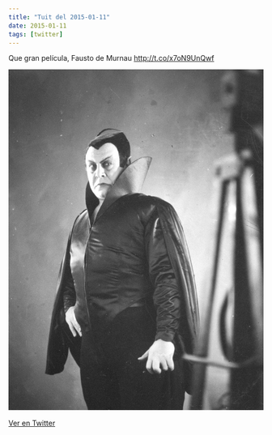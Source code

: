 ```yaml
---
title: "Tuit del 2015-01-11"
date: 2015-01-11
tags: [twitter]
---
```


Que gran película, Fausto de Murnau http://t.co/x7oN9UnQwf

![Imagen](/assets/images/554380085797875712-B7GNv0ICYAExmTY.jpg)

[Ver en Twitter](https://twitter.com/i/web/status/554380085797875712)
